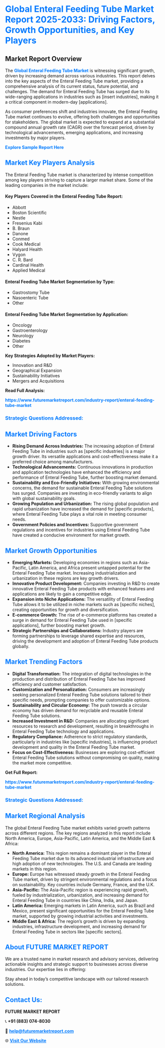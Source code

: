 <h1 style="color: #007BFF;">Global Enteral Feeding Tube Market Report 2025-2033: Driving Factors, Growth Opportunities, and Key Players</h1>

<section id="overview">
<h2>Market Report Overview</h2>
<p>The <a href="https://www.futuremarketreport.com/industry-report/enteral-feeding-tube-market" style="color: #007BFF; text-decoration: none;"><strong>Global Enteral Feeding Tube Market</strong></a> is witnessing significant growth, driven by increasing demand across various industries. This report delves into the key aspects of the Enteral Feeding Tube market, providing a comprehensive analysis of its current status, future potential, and challenges. The demand for Enteral Feeding Tube has surged due to its wide-ranging applications in industries such as [insert industries], making it a critical component in modern-day [applications].</p>
<p>As consumer preferences shift and industries innovate, the Enteral Feeding Tube market continues to evolve, offering both challenges and opportunities for stakeholders. The global market is expected to expand at a substantial compound annual growth rate (CAGR) over the forecast period, driven by technological advancements, emerging applications, and increasing investments by major players.</p>
</section>

<section id="overview">
<p><a href="https://www.futuremarketreport.com/request-sample/reportId=80153" style="color: #007BFF; text-decoration: none;"><strong>Explore Sample Report Here</strong></a></p>
</section>

<section id="key-players">
<h2 style="color: #007BFF;">Market Key Players Analysis</h2>
<p>The Enteral Feeding Tube market is characterized by intense competition among key players striving to capture a larger market share. Some of the leading companies in the market include:</p>
<h4>Key Players Covered in the Enteral Feeding Tube Report:</h4>
<ul><li>Abbott</li><li>Boston Scientific</li><li>Nestle</li><li>Fresenius Kabi</li><li>B. Braun</li><li>Danone</li><li>Conmed</li><li>Cook Medical</li><li>Halyard Health</li><li>Vygon</li><li>C. R. Bard</li><li>Cardinal Health</li><li>Applied Medical</li></ul>
<h4>Enteral Feeding Tube Market Segmentation by Type:</h4>
<ul><li>Gastrostomy Tube</li><li>Nasoenteric Tube</li><li>Other</li></ul>

<h4>Enteral Feeding Tube Market Segmentation by Application:</h4>
<ul><li>Oncology</li><li>Gastroenterology</li><li>Neurology</li><li>Diabetes</li><li>Other</li></ul>
<p><strong>Key Strategies Adopted by Market Players:</strong></p>
<ul>
<li>Innovation and R&D</li>
<li>Geographical Expansion</li>
<li>Sustainability Initiatives</li>
<li>Mergers and Acquisitions</li>
</ul>
</section>

<section>
<p><strong>Read Full Analysis: </strong></p><a href="https://www.futuremarketreport.com/industry-report/enteral-feeding-tube-market" style="color: #007BFF; text-decoration: none;"><strong>https://www.futuremarketreport.com/industry-report/enteral-feeding-tube-market</strong></a>
<h3 style="color: #007BFF;">Strategic Questions Addressed:</h3>
</section>

<section id="driving-factors">
<h2 style="color: #007BFF;">Market Driving Factors</h2>
<ul>
<li><strong>Rising Demand Across Industries:</strong> The increasing adoption of Enteral Feeding Tube in industries such as [specific industries] is a major growth driver. Its versatile applications and cost-effectiveness make it a preferred choice among manufacturers.</li>
<li><strong>Technological Advancements:</strong> Continuous innovations in production and application technologies have enhanced the efficiency and performance of Enteral Feeding Tube, further boosting market demand.</li>
<li><strong>Sustainability and Eco-Friendly Initiatives:</strong> With growing environmental concerns, the demand for sustainable Enteral Feeding Tube solutions has surged. Companies are investing in eco-friendly variants to align with global sustainability goals.</li>
<li><strong>Growing Population and Urbanization:</strong> The rising global population and rapid urbanization have increased the demand for [specific products], where Enteral Feeding Tube plays a vital role in meeting consumer needs.</li>
<li><strong>Government Policies and Incentives:</strong> Supportive government regulations and incentives for industries using Enteral Feeding Tube have created a conducive environment for market growth.</li>
</ul>
</section>

<section id="growth-opportunities">
<h2 style="color: #007BFF;">Market Growth Opportunities</h2>
<ul>
<li><strong>Emerging Markets:</strong> Developing economies in regions such as Asia-Pacific, Latin America, and Africa present untapped potential for the Enteral Feeding Tube market. Increasing industrialization and urbanization in these regions are key growth drivers.</li>
<li><strong>Innovative Product Development:</strong> Companies investing in R&D to create innovative Enteral Feeding Tube products with enhanced features and applications are likely to gain a competitive edge.</li>
<li><strong>Expansion into Niche Applications:</strong> The versatility of Enteral Feeding Tube allows it to be utilized in niche markets such as [specific niches], creating opportunities for growth and diversification.</li>
<li><strong>E-commerce Growth:</strong> The rise of e-commerce platforms has created a surge in demand for Enteral Feeding Tube used in [specific applications], further boosting market growth.</li>
<li><strong>Strategic Partnerships and Collaborations:</strong> Industry players are forming partnerships to leverage shared expertise and resources, driving the development and adoption of Enteral Feeding Tube products globally.</li>
</ul>
</section>

<section id="trending-factors">
<h2 style="color: #007BFF;">Market Trending Factors</h2>
<ul>
<li><strong>Digital Transformation:</strong> The integration of digital technologies in the production and distribution of Enteral Feeding Tube has improved efficiency and customer satisfaction.</li>
<li><strong>Customization and Personalization:</strong> Consumers are increasingly seeking personalized Enteral Feeding Tube solutions tailored to their specific needs, prompting companies to offer customizable options.</li>
<li><strong>Sustainability and Circular Economy:</strong> The push towards a circular economy has driven demand for recyclable and reusable Enteral Feeding Tube solutions.</li>
<li><strong>Increased Investment in R&D:</strong> Companies are allocating significant resources to research and development, resulting in breakthroughs in Enteral Feeding Tube technology and applications.</li>
<li><strong>Regulatory Compliance:</strong> Adherence to strict regulatory standards, particularly in industries like [specific industries], is influencing product development and quality in the Enteral Feeding Tube market.</li>
<li><strong>Focus on Cost-Effectiveness:</strong> Businesses are exploring cost-efficient Enteral Feeding Tube solutions without compromising on quality, making the market more competitive.</li>
</ul>
</section>

<section>
<p><strong>Get Full Report: </strong></p><a href="https://www.futuremarketreport.com/industry-report/enteral-feeding-tube-market" style="color: #007BFF; text-decoration: none;"><strong>https://www.futuremarketreport.com/industry-report/enteral-feeding-tube-market</strong></a>
<h3 style="color: #007BFF;">Strategic Questions Addressed:</h3>
</section>


<section id="regional-analysis">
<h2 style="color: #007BFF;">Market Regional Analysis</h2>
<p>The global Enteral Feeding Tube market exhibits varied growth patterns across different regions. The key regions analyzed in this report include North America, Europe, Asia-Pacific, Latin America, and the Middle East & Africa:</p>
<ul>
<li><strong>North America:</strong> This region remains a dominant player in the Enteral Feeding Tube market due to its advanced industrial infrastructure and high adoption of new technologies. The U.S. and Canada are leading markets in this region.</li>
<li><strong>Europe:</strong> Europe has witnessed steady growth in the Enteral Feeding Tube market, driven by stringent environmental regulations and a focus on sustainability. Key countries include Germany, France, and the U.K.</li>
<li><strong>Asia-Pacific:</strong> The Asia-Pacific region is experiencing rapid growth, fueled by industrialization, urbanization, and increasing demand for Enteral Feeding Tube in countries like China, India, and Japan.</li>
<li><strong>Latin America:</strong> Emerging markets in Latin America, such as Brazil and Mexico, present significant opportunities for the Enteral Feeding Tube market, supported by growing industrial activities and investments.</li>
<li><strong>Middle East & Africa:</strong> The region’s growth is driven by expanding industries, infrastructure development, and increasing demand for Enteral Feeding Tube in sectors like [specific sectors].</li>
</ul>
</section>

<footer>
<h2 style="color: #007BFF;">About FUTURE MARKET REPORT</h2>
<p>We are a trusted name in market research and advisory services, delivering actionable insights and strategic support to businesses across diverse industries. Our expertise lies in offering:</p>

<p>Stay ahead in today’s competitive landscape with our tailored research solutions.</p>

<h2 style="color: #007BFF;">Contact Us:</h2>
<p><strong>FUTURE MARKET REPORT</strong></p>
<p>📞 <strong>+91 (883) 074-8030</strong></p>
<p>📧 <strong><a href="mailto:help@futuremarketreport.com" style="color: #007BFF;">help@futuremarketreport.com</a></strong></p>
<p>🌐 <strong><a href="https://www.futuremarketreport.com/" style="color: #007BFF;">Visit Our Website</a></strong></p>
</footer>